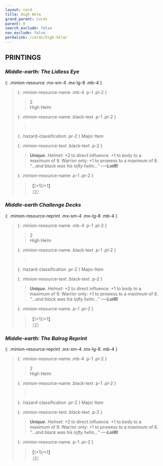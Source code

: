 ```yaml
---
layout: card
title: High Helm
grand_parent: Cards
parent: H
search_exclude: false
nav_exclude: false
permalink: /cards/high-helm/
---
```


## PRINTINGS


### _Middle-earth: The Lidless Eye_

{: .minion-resource .mx-sm-4 .mx-lg-8 .mb-4 }
> {: .minion-resource-name .mb-4 .p-1 .pl-2 }
> > <div class="hazard-mp">2</div>
> > <div class="card-name">High Helm</div>
>
> {: .minion-resource-name .black-text .p-1 .pl-2 }
> > &nbsp;
>
> {: .hazard-classification .pr-2 }
> Major Item
>
> {: .minion-resource-text .black-text .p-2 }
> > _**Unique.**_ _Helmet:_ +2 to direct influence. +1 to body to a maximum of 9. Warrior only: +1 to prowess to a maximum of 8. <br>_“...and black was his lofty helm...”_ ***---&NoBreak;LotRI*** 
> 
> {: .minion-resource-name .p-1 .pr-2 }
> > <div class="card-shield">【(+1)/+1】</div>
> > <div class="card-corruption-white">〔2〕</div>

### _Middle-earth Challenge Decks_

{: .minion-resource-reprint .mx-sm-4 .mx-lg-8 .mb-4 }
> {: .minion-resource-name .mb-4 .p-1 .pl-2 }
> > <div class="hazard-mp">2</div>
> > <div class="card-name">High Helm</div>
>
> {: .minion-resource-name .black-text .p-1 .pl-2 }
> > &nbsp;
>
> {: .hazard-classification .pr-2 }
> Major Item
>
> {: .minion-resource-text .black-text .p-2 }
> > _**Unique.**_ _Helmet:_ +2 to direct influence. +1 to body to a maximum of 9. Warrior only: +1 to prowess to a maximum of 8. <br>_“...and black was his lofty helm...”_ ***---&NoBreak;LotRI*** 
> 
> {: .minion-resource-name .p-1 .pr-2 }
> > <div class="card-shield">【(+1)/+1】</div>
> > <div class="card-corruption-white">〔2〕</div>

### _Middle-earth: The Balrog Reprint_

{: .minion-resource-reprint .mx-sm-4 .mx-lg-8 .mb-4 }
> {: .minion-resource-name .mb-4 .p-1 .pl-2 }
> > <div class="hazard-mp">2</div>
> > <div class="card-name">High Helm</div>
>
> {: .minion-resource-name .black-text .p-1 .pl-2 }
> > &nbsp;
>
> {: .hazard-classification .pr-2 }
> Major Item
>
> {: .minion-resource-text .black-text .p-2 }
> > _**Unique.**_ _Helmet:_ +2 to direct influence. +1 to body to a maximum of 9. Warrior only: +1 to prowess to a maximum of 8. <br>_“...and black was his lofty helm...”_ ***---&NoBreak;LotRI*** 
> 
> {: .minion-resource-name .p-1 .pr-2 }
> > <div class="card-shield">【(+1)/+1】</div>
> > <div class="card-corruption-white">〔2〕</div>
